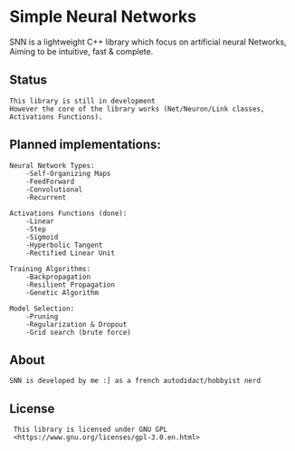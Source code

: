 # **Simple Neural Networks**

SNN is a lightweight C++ library which focus on artificial neural Networks,
Aiming to be intuitive, fast & complete.

## Status

    This library is still in development
    However the core of the library works (Net/Neuron/Link classes, Activations Functions).

## Planned implementations:

    Neural Network Types:
        -Self-Organizing Maps
        -FeedForward
        -Convolutional
        -Recurrent
    
    Activations Functions (done):
        -Linear
        -Step
        -Sigmoid
        -Hyperbolic Tangent
        -Rectified Linear Unit

    Training Algorithms:
        -Backpropagation
        -Resilient Propagation
        -Genetic Algorithm 

    Model Selection:
        -Pruning
        -Regularization & Dropout
        -Grid search (brute force)

## About

	SNN is developed by me :] as a french autodidact/hobbyist nerd

## License

     This library is licensed under GNU GPL
     <https://www.gnu.org/licenses/gpl-3.0.en.html>